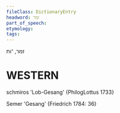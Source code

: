 ```yaml
---
fileClass: DictionaryEntry
headword: זמר
part_of_speech: 
etymology: 
tags: 
---
```

זמר, ־ות

WESTERN
========

schmiros 'Lob-Gesang' {PhilogLottus 1733}

Semer 'Gesang' {Friedrich 1784: 36}